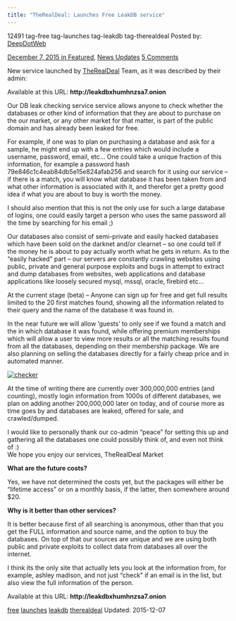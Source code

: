 ```yaml
---
title: "TheRealDeal: Launches Free LeakDB service"
---
```


12491  tag-free tag-launches tag-leakdb tag-therealdeal
Posted by: <a href="https://www.deepdotweb.com/author/admin/" title="">DeepDotWeb 

<span>December 7, 2015</span>
<span>in <a href="https://www.deepdotweb.com/category/deepdot-news/" rel="category tag">Featured</a>, <a href="https://www.deepdotweb.com/category/news-updates/" rel="category tag">News Updates</a></span>
<span><a href="https://www.deepdotweb.com/2015/12/07/new-therealdeal-db-leak-checker/#comments">5 Comments</a></span>


<p>New service launched by <a href="https://www.deepdotweb.com/marketplace-directory/listing/therealdeal-market/">TheRealDeal</a> Team, as it was described by their admin:</p>
<p>Available at this URL: <strong>http://leakdbxhumhnzsa7.onion</strong></p>
<p>Our DB leak checking service service allows anyone to check whether the databases or other kind of information that they are about to purchase on the our market, or any other market for that matter, is part of the public domain and has already been leaked for free.</p>
<p>For example, if one was to plan on purchasing a database and ask for a sample, he might end up with a few entries which would include a username, password, email, etc&#8230; One could take a unique fraction of this information, for example a password hash 79e846c1c4eab84db5e15e824afab256 and search for it using our service – if there is a match, you will know what database it has been taken from and what other information is associated with it, and therefor get a pretty good idea if what you are about to buy is worth the money.</p>
<p>I should also mention that this is not the only use for such a large database of logins, one could easily target a person who uses the same password all the time by searching for his email ;)</p>
<p>Our databases also consist of semi-private and easily hacked databases which have been sold on the darknet and/or clearnet – so one could tell if the money he is about to pay actually worth what he gets in return. As to the “easily hacked” part – our servers are constantly crawling websites using public, private and general purpose exploits and bugs in attempt to extract and dump databases from websites, web applications and database applications like loosely secured mysql, mssql, oracle, firebird etc&#8230;</p>
<p>At the current stage (beta) &#8211; Anyone can sign up for free and get full results limited to the 20 first matches found, showing all the information related to their query and the name of the database it was found in.</p>
<p>In the near future we will allow &#8216;guests&#8217; to only see if we found a match and the in which database it was found, while offering premium memberships which will allow a user to view more results or all the matching results found from all the databases, depending on their membership package. We are also planning on selling the databases directly for a fairly cheap price and in automated manner.</p>
<p><a href="/imgs/2015/12/checker.png"><img class="aligncenter wp-image-12492" src="/imgs/2015/12/checker.png" alt="checker" width="1117" height="422" srcset="/imgs/2015/12/checker.png 1617w, /imgs/2015/12/checker-300x113.png 300w, /imgs/2015/12/checker-1024x387.png 1024w" sizes="(max-width: 1117px) 100vw, 1117px"/></a></p>
<p>At the time of writing there are currently over 300,000,000 entries (and counting), mostly login information from 1000s of different databases, we plan on adding another 200,000,000 later on today, and of course more as time goes by and databases are leaked, offered for sale, and crawled/dumped.</p>
<p>I would like to personally thank our co-admin “peace” for setting this up and gathering all the databases one could possibly think of, and even not think of :)<br/>
    We hope you enjoy our services, TheRealDeal Market</p>
<p><strong>What are the future costs?</strong></p>
<p>Yes, we have not determined the costs yet, but the packages will either be &#8220;lifetime access&#8221; or on a monthly basis, if the latter, then somewhere around $20.</p>
<p><strong>Why is it better than other services?</strong></p>
<p>It is better because first of all searching is anonymous, other than that you get the FULL information and source name, and the option to buy the databases. On top of that our sources are unique and we are using both public and private exploits to collect data from databases all over the internet.</p>
<p>I think its the only site that actually lets you look at the information from, for example, ashley madison, and not just &#8220;check&#8221; if an email is in the list, but also view the full information of the person.</p>
<p>Available at this URL: <strong>http://leakdbxhumhnzsa7.onion</strong></p>
</div>
<a href="https://www.deepdotweb.com/tag/free/" rel="tag">free</a> <a href="https://www.deepdotweb.com/tag/launches/" rel="tag">launches</a> <a href="https://www.deepdotweb.com/tag/leakdb/" rel="tag">leakdb</a> <a href="https://www.deepdotweb.com/tag/therealdeal/" rel="tag">therealdeal</a></span> 
Updated: 2015-12-07